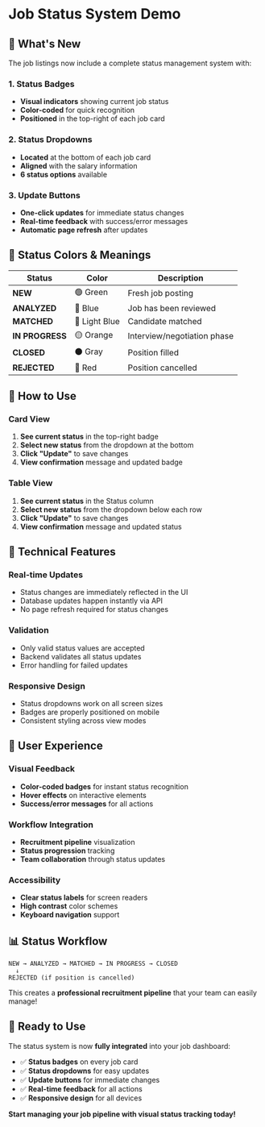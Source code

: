 # Job Status System Demo

## 🎯 **What's New**

The job listings now include a complete status management system with:

### **1. Status Badges**

- **Visual indicators** showing current job status
- **Color-coded** for quick recognition
- **Positioned** in the top-right of each job card

### **2. Status Dropdowns**

- **Located** at the bottom of each job card
- **Aligned** with the salary information
- **6 status options** available

### **3. Update Buttons**

- **One-click updates** for immediate status changes
- **Real-time feedback** with success/error messages
- **Automatic page refresh** after updates

## 🎨 **Status Colors & Meanings**

| Status          | Color         | Description                 |
| --------------- | ------------- | --------------------------- |
| **NEW**         | 🟢 Green      | Fresh job posting           |
| **ANALYZED**    | 🔵 Blue       | Job has been reviewed       |
| **MATCHED**     | 🔵 Light Blue | Candidate matched           |
| **IN PROGRESS** | 🟡 Orange     | Interview/negotiation phase |
| **CLOSED**      | ⚫ Gray       | Position filled             |
| **REJECTED**    | 🔴 Red        | Position cancelled          |

## 📱 **How to Use**

### **Card View**

1. **See current status** in the top-right badge
2. **Select new status** from the dropdown at the bottom
3. **Click "Update"** to save changes
4. **View confirmation** message and updated badge

### **Table View**

1. **See current status** in the Status column
2. **Select new status** from the dropdown below each row
3. **Click "Update"** to save changes
4. **View confirmation** message and updated status

## 🔧 **Technical Features**

### **Real-time Updates**

- Status changes are immediately reflected in the UI
- Database updates happen instantly via API
- No page refresh required for status changes

### **Validation**

- Only valid status values are accepted
- Backend validates all status updates
- Error handling for failed updates

### **Responsive Design**

- Status dropdowns work on all screen sizes
- Badges are properly positioned on mobile
- Consistent styling across view modes

## 🚀 **User Experience**

### **Visual Feedback**

- **Color-coded badges** for instant status recognition
- **Hover effects** on interactive elements
- **Success/error messages** for all actions

### **Workflow Integration**

- **Recruitment pipeline** visualization
- **Status progression** tracking
- **Team collaboration** through status updates

### **Accessibility**

- **Clear status labels** for screen readers
- **High contrast** color schemes
- **Keyboard navigation** support

## 📊 **Status Workflow**

```
NEW → ANALYZED → MATCHED → IN PROGRESS → CLOSED
  ↓
REJECTED (if position is cancelled)
```

This creates a **professional recruitment pipeline** that your team can easily manage!

## 🎉 **Ready to Use**

The status system is now **fully integrated** into your job dashboard:

- ✅ **Status badges** on every job card
- ✅ **Status dropdowns** for easy updates
- ✅ **Update buttons** for immediate changes
- ✅ **Real-time feedback** for all actions
- ✅ **Responsive design** for all devices

**Start managing your job pipeline with visual status tracking today!**
